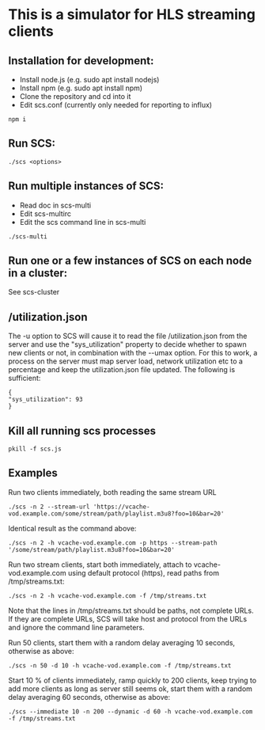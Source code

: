 # This is a simulator for HLS streaming clients

## Installation for development:
* Install node.js (e.g. sudo apt install nodejs)
* Install npm (e.g. sudo apt install npm)
* Clone the repository and cd into it
* Edit scs.conf (currently only needed for reporting to influx)
```
npm i
```


## Run SCS:
```
./scs <options>
```

## Run multiple instances of SCS:
* Read doc in scs-multi
* Edit scs-multirc
* Edit the scs command line in scs-multi
```
./scs-multi
```

## Run one or a few instances of SCS on each node in a cluster:
See scs-cluster

## /utilization.json

The -u option to SCS will cause it to read the file /utilization.json
from the server and use the "sys_utilization" property to decide
whether to spawn new clients or not, in combination with the --umax
option. For this to work, a process on the server must map server
load, network utilization etc to a percentage and keep the
utilization.json file updated. The following is sufficient:

```
{
"sys_utilization": 93
}
```

## Kill all running scs processes
```
pkill -f scs.js
```

## Examples

Run two clients immediately, both reading the same stream URL
```
./scs -n 2 --stream-url 'https://vcache-vod.example.com/some/stream/path/playlist.m3u8?foo=10&bar=20'
```

Identical result as the command above:
```
./scs -n 2 -h vcache-vod.example.com -p https --stream-path '/some/stream/path/playlist.m3u8?foo=10&bar=20'
```

Run two stream clients, start both immediately, attach to vcache-vod.example.com using default protocol (https), read paths from /tmp/streams.txt:
```
./scs -n 2 -h vcache-vod.example.com -f /tmp/streams.txt
```
Note that the lines in /tmp/streams.txt should be paths, not complete URLs. If they are complete URLs, SCS will take host and protocol from the URLs and ignore the command line parameters.

Run 50 clients, start them with a random delay averaging 10 seconds, otherwise as above:

```
./scs -n 50 -d 10 -h vcache-vod.example.com -f /tmp/streams.txt
```

Start 10 % of clients immediately, ramp quickly to 200 clients, keep trying to add more clients as long as server still seems ok, start them with a random delay averaging 60 seconds, otherwise as above:

```
./scs --immediate 10 -n 200 --dynamic -d 60 -h vcache-vod.example.com -f /tmp/streams.txt
```
